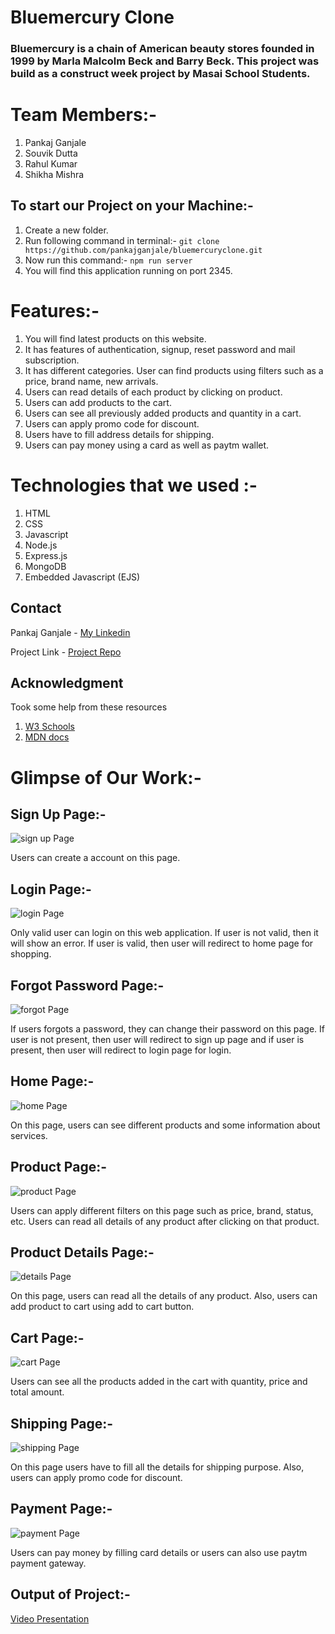 # Bluemercury Clone

### Bluemercury is a chain of American beauty stores founded in 1999 by Marla Malcolm Beck and Barry Beck. This project was build as a construct week project by Masai School Students.

# Team Members:-
1. Pankaj Ganjale
2. Souvik Dutta
3. Rahul Kumar
4. Shikha Mishra

## To start our Project on your Machine:-
1. Create a new folder.
2. Run following command in terminal:- ```git clone https://github.com/pankajganjale/bluemercuryclone.git```
3. Now run this command:- ```npm run server```
4. You will find this application running on port 2345.

# Features:-
1. You will find latest products on this website.
2. It has features of authentication, signup, reset password and mail subscription.
3. It has different categories. User can find products using filters such as a price, brand name, new arrivals.
4. Users can read details of each product by clicking on product.
5. Users can add products to the cart.
6. Users can see all previously added products and quantity in a cart.
7. Users can apply promo code for discount.
8. Users have to fill address details for shipping.
9. Users can pay money using a card as well as paytm wallet.


# Technologies that we used :-
1. HTML
2. CSS
3. Javascript
4. Node.js
5. Express.js
6. MongoDB
7. Embedded Javascript (EJS)
   
## Contact

Pankaj Ganjale - [My Linkedin](https://linkedin.com/in/pankajganjale)

Project Link - [Project Repo](https://github.com/pankajganjale/bluemercuryclone.git)

## Acknowledgment
Took some help from these resources 
1) [W3 Schools](https://www.w3schools.com)
2) [MDN docs](https://developer.mozilla.org/en-US/)



# Glimpse of Our Work:-

## Sign Up Page:-
![sign up Page](https://github.com/pankajganjale/bluemercuryclone/blob/master/public/img/signup.PNG?raw=true)

Users can create a account on this page.

## Login Page:-
![login Page](https://github.com/pankajganjale/bluemercuryclone/blob/master/public/img/login.PNG?raw=true)

Only valid user can login on this web application. If user is not valid, then it will show an error. If user is valid, then user will redirect to home page for shopping.

## Forgot Password Page:-
![forgot Page](https://github.com/pankajganjale/bluemercuryclone/blob/master/public/img/Forgot.PNG?raw=true)

If users forgots a password, they can change their password on this page. If user is not present, then user will redirect to sign up page and if user is present, then user will redirect to login page for login.

## Home Page:-
![home Page](https://github.com/pankajganjale/bluemercuryclone/blob/master/public/img/home.PNG?raw=true)

On this page, users can see different products and some information about services.

## Product Page:-
![product Page](https://github.com/pankajganjale/bluemercuryclone/blob/master/public/img/product.PNG?raw=true)

Users can apply different filters on this page such as price, brand, status, etc. Users can read all details of any product after clicking on that product.

## Product Details Page:-
![details Page](https://github.com/pankajganjale/bluemercuryclone/blob/master/public/img/details.PNG?raw=true)

On this page, users can read all the details of any product. Also, users can add product to cart using add to cart button.

## Cart Page:-
![cart Page](https://github.com/pankajganjale/bluemercuryclone/blob/master/public/img/cart.PNG?raw=true)

Users can see all the products added in the cart with quantity, price and total amount.

## Shipping Page:-
![shipping Page](https://github.com/pankajganjale/bluemercuryclone/blob/master/public/img/shipping.PNG?raw=true)

On this page users have to fill all the details for shipping purpose. Also, users can apply promo code for discount.

## Payment Page:-
![payment Page](https://github.com/pankajganjale/bluemercuryclone/blob/master/public/img/payment.PNG?raw=true)

Users can pay money by filling card details or users can also use paytm payment gateway.


## Output of Project:- 
[Video Presentation](https://drive.google.com/file/d/1pv5OZXH-SpsIjxmNenWY0Y-yY8un0TVg/view?usp=sharing)

